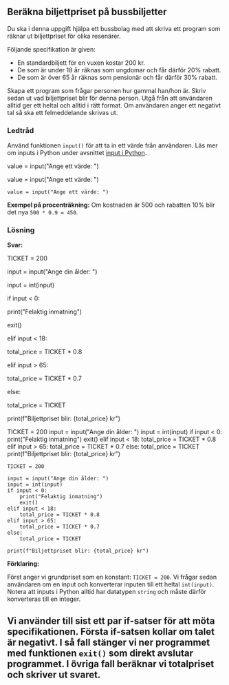 ## Beräkna biljettpriset på bussbiljetter

Du ska i denna uppgift hjälpa ett bussbolag med att skriva ett program som räknar ut biljettpriset för olika resenärer.

Följande specifikation är given:

-   En standardbiljett för en vuxen kostar 200 kr.
-   De som är under 18 år räknas som ungdomar och får därför 20% rabatt.
-   De som är över 65 år räknas som pensionär och får därför 30% rabatt.

Skapa ett program som frågar personen hur gammal han/hon är. Skriv sedan ut vad biljettpriset blir för denna person. Utgå från att användaren alltid ger ett heltal och alltid i rätt format. Om användaren anger ett negativt tal så ska ett felmeddelande skrivas ut.

### Ledtråd

Använd funktionen `input()` för att ta in ett värde från användaren. Läs mer om inputs i Python under avsnittet [input i Python](https://www.programmerapython.se/input-i-python/).

value = input("Ange ett värde: ")

value = input("Ange ett värde: ")

```
value = input("Ange ett värde: ")
```

**Exempel på procenträkning:** Om kostnaden är 500 och rabatten 10% blir det nya `500 * 0.9 = 450`.

### Lösning

**Svar:**

TICKET = 200

input = input("Ange din ålder: ")

input = int(input)

if input < 0:

print("Felaktig inmatning")

exit()

elif input < 18:

total\_price = TICKET \* 0.8

elif input \> 65:

total\_price = TICKET \* 0.7

else:

total\_price = TICKET

print(f"Biljettpriset blir: {total\_price} kr")

TICKET = 200 input = input("Ange din ålder: ") input = int(input) if input < 0: print("Felaktig inmatning") exit() elif input < 18: total\_price = TICKET \* 0.8 elif input > 65: total\_price = TICKET \* 0.7 else: total\_price = TICKET print(f"Biljettpriset blir: {total\_price} kr")

```
TICKET = 200

input = input("Ange din ålder: ")
input = int(input)
if input < 0:
    print("Felaktig inmatning")
    exit()
elif input < 18:
    total_price = TICKET * 0.8
elif input > 65:
    total_price = TICKET * 0.7
else:
    total_price = TICKET

print(f"Biljettpriset blir: {total_price} kr")

```

**Förklaring:**

Först anger vi grundpriset som en konstant: `TICKET = 200`. Vi frågar sedan användaren om en input och konverterar inputen till ett heltal `int(input)`. Notera att inputs i Python alltid har datatypen `string` och måste därför konverteras till en integer.

Vi använder till sist ett par if-satser för att möta specifikationen. Första if-satsen kollar om talet är negativt. I så fall stänger vi ner programmet med funktionen `exit()` som direkt avslutar programmet. I övriga fall beräknar vi totalpriset och skriver ut svaret.
---
